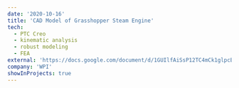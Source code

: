 ```yaml
---
date: '2020-10-16'
title: 'CAD Model of Grasshopper Steam Engine'
tech:
  - PTC Creo
  - kinematic analysis
  - robust modeling
  - FEA
external: 'https://docs.google.com/document/d/1GUIlfAiSsP12TC4mCk1glpcBclah6wEE0Z72xhJlydc/edit?usp=sharing'
company: 'WPI'
showInProjects: true
---
```

